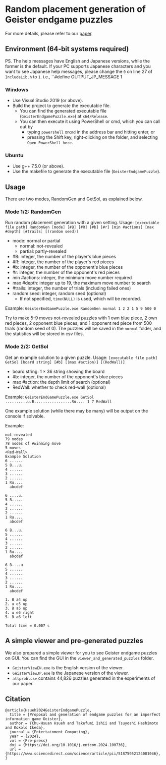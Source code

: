 ﻿# Random placement generation of Geister endgame puzzles

For more details, please refer to our [paper](https://www.sciencedirect.com/science/article/pii/S1875952124001046).

## Environment (64-bit systems required)

PS. The help messages have English and Japanese versions, while the former is the default.
If your PC supports Japanese characters and you want to see Japanese help messages, please change the `0` on line 27 of `IncludeLib.h` to `1`. i.e., ``#define OUTPUT_JP_MESSAGE 1

### Windows

* Use Visual Studio 2019 (or above).
* Build the project to generate the executable file.
    * You can find the generated executable file (`GeisterEndgamePuzzle.exe`) at `x64/Release`.
    * You can then execute it using PowerShell or cmd, which you can call out by
        * typing `powershell` or`cmd` in the address bar and hitting enter, or
        * pressing the Shift key, right-clicking on the folder, and selecting `Open PowerShell here`.


### Ubuntu

* Use g++ 7.5.0 (or above).
* Use the makefile to generate the executable file (`GeisterEndgamePuzzle`).


## Usage

There are two modes, RandomGen and GetSol, as explained below.

### Mode 1/2: RandomGen

Run random placement generation with a given setting.
Usage:
`[executable file path] RandomGen [mode] [#B] [#R] [#b] [#r] [min #actions] [max #depth] [#trails] [(random seed)]`
* mode: normal or partial
    * normal: not-revealed
    * partial: partly-revealed
* #B: integer, the number of the player's blue pieces
* #R: integer, the number of the player's red pieces
* #b: integer, the number of the opponent's blue pieces
* #r: integer, the number of the opponent's red pieces
* min #actions: integer, the minimum move number required
* max #depth: integer up to 19, the maximum move number to search
* #trails: integer, the number of trials (including failed ones)
* random seed: integer, random seed (optional)
    * If not specified, `time(NULL)` is used, which will be recorded.

Example:
`GeisterEndGamePuzzle.exe RandomGen normal 1 2 2 1 5 9 500 0`

Try to make 5-9 moves not-revealed puzzles with 1 own blue piece, 2 own red pieces, 2 opponent blue pieces, and 1 opponent red piece from 500 trials (random seed of 0).
The puzzles will be saved in the `normal` folder, and the statistics will be stored in csv files.


### Mode 2/2: GetSol

Get an example solution to a given puzzle.
Usage:
`[executable file path] GetSol [board string] [#b] [(max #action)] [(RedWall)]`
* board string: 1 $\times$ 36 string showing the board
* #b: integer, the number of the opponent's blue pieces
* max #action: the depth limit of search (optional)
* RedWall: whether to check red-wall (optional)

Example:
`GeisterEndGamePuzzle.exe GetSol ..........u.B.................Ru.... 1 7 RedWall`

One example solution (while there may be many) will be output on the console if solvable.

Example:
```
not-revealed
79 nodes
78 nodes of #winning move
5 moves
<Red-Wall>
Example Solution
6 ......
5 B...u.
4 ......
3 ......
2 ......
1 Ru....
  abcdef

6 ....u.
5 B.....
4 ......
3 ......
2 ......
1 Ru....
  abcdef

6 B...u.
5 ......
4 ......
3 ......
2 ......
1 Ru....
  abcdef

6 B....u
5 ......
4 ......
3 ......
2 ......
1 Ru....
  abcdef

1. B a4 up
2. u e5 up
3. B a5 up
4. u e6 right
5. B a6 left

Total time = 0.007 s
```

## A simple viewer and pre-generated puzzles

We also prepared a simple viewer for you to see Geister endgame puzzles on GUI.
You can find the GUI in the `viewer_and_generated_puzzles` folder.
* `GeisterViewEN.exe` is the English version of the viewer.
* `GeisterViewJP.exe` is the Japanese version of the viewer.
* `allprob.csv` contains 44,826 puzzles generated in the experiments of our paper.


## Citation

```
@article{Hsueh2024GeisterEndgamePuzzle,
  title = {Proposal and generation of endgame puzzles for an imperfect information game Geister},
  author = {Chu-Hsuan Hsueh and Takefumi Ishii and Tsuyoshi Hashimoto and Kokolo Ikeda},
  journal = {Entertainment Computing},
  year = {2024},
  vol = {Pre-press}
  doi = {https://doi.org/10.1016/j.entcom.2024.100736},
  url = {https://www.sciencedirect.com/science/article/pii/S1875952124001046},
}
```
